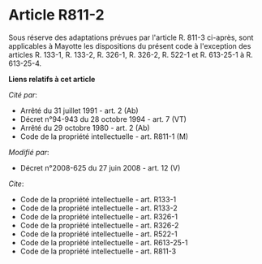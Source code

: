 # Article R811-2

Sous réserve des adaptations prévues par l'article R. 811-3 ci-après, sont applicables à Mayotte les dispositions du présent
code à l'exception des articles R. 133-1, R. 133-2, R. 326-1, R. 326-2, R. 522-1 et R. 613-25-1 à R. 613-25-4.

**Liens relatifs à cet article**

_Cité par_:

  - Arrêté du 31 juillet 1991 - art. 2 (Ab)
  - Décret n°94-943 du 28 octobre 1994 - art. 7 (VT)
  - Arrêté du 29 octobre 1980 - art. 2 (Ab)
  - Code de la propriété intellectuelle - art. R811-1 (M)

_Modifié par_:

  - Décret n°2008-625 du 27 juin 2008 - art. 12 (V)

_Cite_:

  - Code de la propriété intellectuelle - art. R133-1
  - Code de la propriété intellectuelle - art. R133-2
  - Code de la propriété intellectuelle - art. R326-1
  - Code de la propriété intellectuelle - art. R326-2
  - Code de la propriété intellectuelle - art. R522-1
  - Code de la propriété intellectuelle - art. R613-25-1
  - Code de la propriété intellectuelle - art. R811-3
